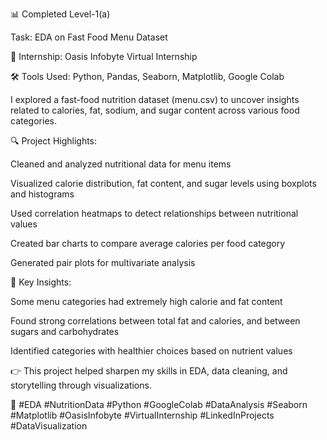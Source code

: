 📊 Completed Level-1(a)

Task: EDA on Fast Food Menu Dataset

📌 Internship: Oasis Infobyte Virtual Internship

🛠 Tools Used: Python, Pandas, Seaborn, Matplotlib, Google Colab

I explored a fast-food nutrition dataset (menu.csv) to uncover insights related to calories, fat, sodium, and sugar content across various food categories.

🔍 Project Highlights:

Cleaned and analyzed nutritional data for menu items

Visualized calorie distribution, fat content, and sugar levels using boxplots and histograms

Used correlation heatmaps to detect relationships between nutritional values

Created bar charts to compare average calories per food category

Generated pair plots for multivariate analysis

🔎 Key Insights:

Some menu categories had extremely high calorie and fat content

Found strong correlations between total fat and calories, and between sugars and carbohydrates

Identified categories with healthier choices based on nutrient values

👉 This project helped sharpen my skills in EDA, data cleaning, and storytelling through visualizations.

📌 #EDA #NutritionData #Python #GoogleColab #DataAnalysis #Seaborn #Matplotlib #OasisInfobyte #VirtualInternship #LinkedInProjects #DataVisualization
